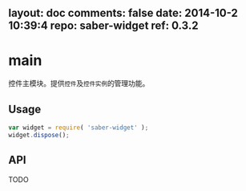 layout: doc
comments: false
date: 2014-10-2 10:39:4
repo: saber-widget
ref: 0.3.2
---

# main

控件主模块。提供`控件`及`控件实例`的管理功能。


## Usage

``` javascript
var widget = require( 'saber-widget' );
widget.dispose();
```

## API

TODO


